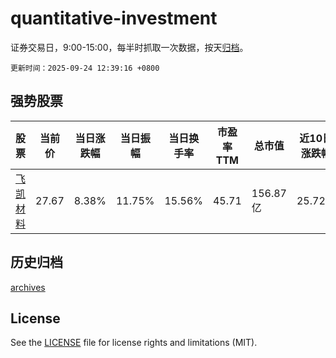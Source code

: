 # quantitative-investment

证券交易日，9:00-15:00，每半时抓取一次数据，按天[归档](archives)。

`更新时间：2025-09-24 12:39:16 +0800`

## 强势股票

|股票|当前价|当日涨跌幅|当日振幅|当日换手率|市盈率TTM|总市值|近10日涨跌幅|
|----|----|----|----|----|----|----|----|
|[飞凯材料](https://xueqiu.com/S/SZ300398)|27.67|8.38%|11.75%|15.56%|45.71|156.87亿|25.72%|

## 历史归档

[archives](archives)

## License

See the [LICENSE](LICENSE) file for license rights and limitations (MIT).